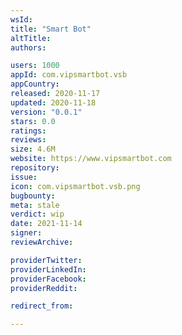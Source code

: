 ```yaml
---
wsId: 
title: "Smart Bot"
altTitle: 
authors:

users: 1000
appId: com.vipsmartbot.vsb
appCountry: 
released: 2020-11-17
updated: 2020-11-18
version: "0.0.1"
stars: 0.0
ratings: 
reviews: 
size: 4.6M
website: https://www.vipsmartbot.com
repository: 
issue: 
icon: com.vipsmartbot.vsb.png
bugbounty: 
meta: stale
verdict: wip
date: 2021-11-14
signer: 
reviewArchive:

providerTwitter: 
providerLinkedIn: 
providerFacebook: 
providerReddit: 

redirect_from:

---
```


